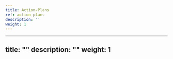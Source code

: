 ```yaml
---
title: Action-Plans
ref: action-plans
description: ''
weight: 1
---
```

---
title: ""
description: ""
weight: 1
---